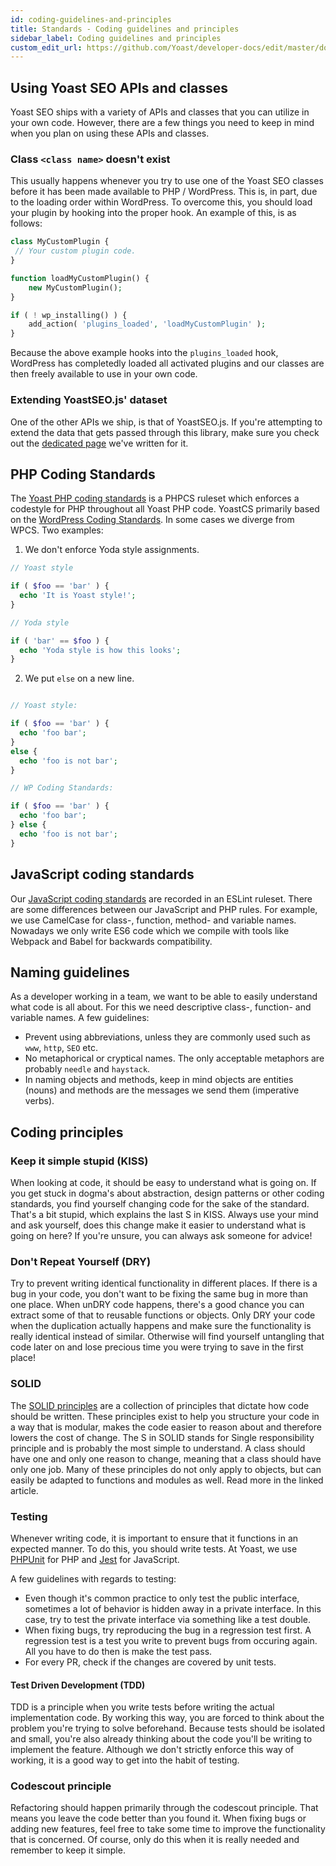 ```yaml
---
id: coding-guidelines-and-principles
title: Standards - Coding guidelines and principles
sidebar_label: Coding guidelines and principles
custom_edit_url: https://github.com/Yoast/developer-docs/edit/master/docs/standards/coding-guidelines-and-principles.md
---
```


## Using Yoast SEO APIs and classes

Yoast SEO ships with a variety of APIs and classes that you can utilize in your own code. 
However, there are a few things you need to keep in mind when you plan on using these APIs and classes.

### Class `<class name>` doesn't exist

This usually happens whenever you try to use one of the Yoast SEO classes before it has been made available to PHP / WordPress. This is, in part, due to the loading order within WordPress.
To overcome this, you should load your plugin by hooking into the proper hook. An example of this, is as follows:

```php
class MyCustomPlugin {
 // Your custom plugin code.
}

function loadMyCustomPlugin() {
	new MyCustomPlugin();
}

if ( ! wp_installing() ) {
	add_action( 'plugins_loaded', 'loadMyCustomPlugin' );
}
```

Because the above example hooks into the `plugins_loaded` hook, WordPress has completedly loaded all activated plugins and our classes are then freely available to use in your own code.

### Extending YoastSEO.js' dataset
One of the other APIs we ship, is that of YoastSEO.js. If you're attempting to extend the data that gets passed through this library, make sure you check out the [dedicated page](../customization/yoast-seo/adding-custom-data-analysis.md) we've written for it.

## PHP Coding Standards

The [Yoast PHP coding standards](https://github.com/Yoast/yoastcs) is a PHPCS ruleset which enforces a codestyle for PHP throughout all Yoast PHP code. YoastCS primarily based on the [WordPress Coding Standards](http://codex.wordpress.org/WordPress_Coding_Standards). In some cases we diverge from WPCS. Two examples:

1. We don't enforce Yoda style assignments.

```php
// Yoast style

if ( $foo == 'bar' ) {
  echo 'It is Yoast style!';
}

// Yoda style

if ( 'bar' == $foo ) {
  echo 'Yoda style is how this looks';
}
```

2. We put `else` on a new line.

```php

// Yoast style:

if ( $foo == 'bar' ) {
  echo 'foo bar';
}
else {
  echo 'foo is not bar';
}

// WP Coding Standards:

if ( $foo == 'bar' ) {
  echo 'foo bar';
} else {
  echo 'foo is not bar';
}
```

## JavaScript coding standards

Our [JavaScript coding standards](https://github.com/Yoast/javascript/tree/master/packages/eslint) are recorded in an ESLint ruleset. There are some differences between our JavaScript and PHP rules. For example, we use CamelCase for class-, function, method- and variable names. Nowadays we only write ES6 code which we compile with tools like Webpack and Babel for backwards compatibility.

## Naming guidelines

As a developer working in a team, we want to be able to easily understand what code is all about. For this we need descriptive class-, function- and variable names. A few guidelines:

* Prevent using abbreviations, unless they are commonly used such as `www`, `http`, `SEO` etc.
* No metaphorical or cryptical names. The only acceptable metaphors are probably `needle` and `haystack`.
* In naming objects and methods, keep in mind objects are entities (nouns) and methods are the messages we send them (imperative verbs).

## Coding principles

### Keep it simple stupid (KISS)
When looking at code, it should be easy to understand what is going on. If you get stuck in dogma's about abstraction, design patterns or other coding standards, you find yourself changing code for the sake of the standard. That's a bit stupid, which explains the last S in KISS. Always use your mind and ask yourself, does this change make it easier to understand what is going on here? If you're unsure, you can always ask someone for advice!

### Don't Repeat Yourself (DRY)

Try to prevent writing identical functionality in different places. If there is a bug in your code, you don't want to be fixing the same bug in more than one place. When unDRY code happens, there's a good chance you can extract some of that to reusable functions or objects. Only DRY your code when the duplication actually happens and make sure the functionality is really identical instead of similar. Otherwise will find yourself untangling that code later on and lose precious time you were trying to save in the first place!

### SOLID

The [SOLID principles](https://scotch.io/bar-talk/s-o-l-i-d-the-first-five-principles-of-object-oriented-design) are a collection of principles that dictate how code should be written. These principles exist to help you structure your code in a way that is modular, makes the code easier to reason about and therefore lowers the cost of change. The S in SOLID stands for Single responsibility principle and is probably the most simple to understand. A class should have one and only one reason to change, meaning that a class should have only one job. Many of these principles do not only apply to objects, but can easily be adapted to functions and modules as well. Read more in the linked article.

### Testing

Whenever writing code, it is important to ensure that it functions in an expected manner. To do this, you should write tests. At Yoast, we use [PHPUnit](https://github.com/sebastianbergmann/phpunit) for PHP and [Jest]() for JavaScript.

A few guidelines with regards to testing:

* Even though it's common practice to only test the public interface, sometimes a lot of behavior is hidden away in a private interface. In this case, try to test the private interface via something like a test double.
* When fixing bugs, try reproducing the bug in a regression test first. A regression test is a test you write to prevent bugs from occuring again. All you have to do then is make the test pass.
* For every PR, check if the changes are covered by unit tests.

#### Test Driven Development (TDD)

TDD is a principle when you write tests before writing the actual implementation code. By working this way, you are forced to think about the problem you're trying to solve beforehand. Because tests should be isolated and small, you're also already thinking about the code you'll be writing to implement the feature. Although we don't strictly enforce this way of working, it is a good way to get into the habit of testing.

### Codescout principle

Refactoring should happen primarily through the codescout principle. That means you leave the code better than you found it. When fixing bugs or adding new features, feel free to take some time to improve the functionality that is concerned. Of course, only do this when it is really needed and remember to keep it simple.
